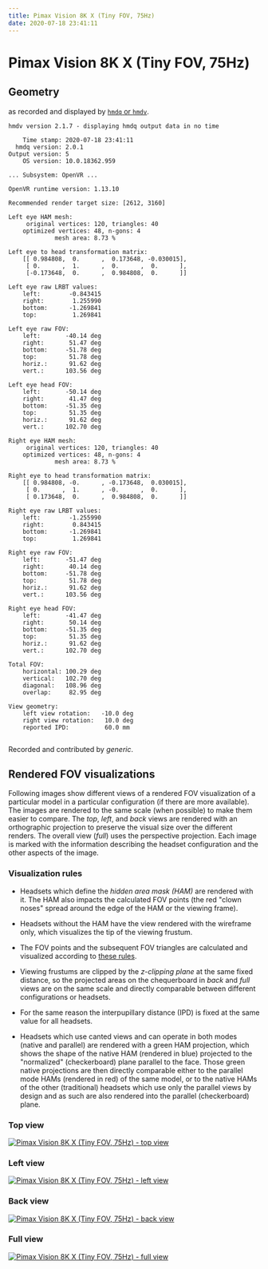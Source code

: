 ```yaml
---
title: Pimax Vision 8K X (Tiny FOV, 75Hz)
date: 2020-07-18 23:41:11
---
```

# Pimax Vision 8K X (Tiny FOV, 75Hz)

## Geometry

as recorded and displayed by [`hmdq` or `hmdv`](https://github.com/risa2000/hmdq).
```
hmdv version 2.1.7 - displaying hmdq output data in no time

    Time stamp: 2020-07-18 23:41:11
  hmdq version: 2.0.1
Output version: 5
    OS version: 10.0.18362.959

... Subsystem: OpenVR ...

OpenVR runtime version: 1.13.10

Recommended render target size: [2612, 3160]

Left eye HAM mesh:
     original vertices: 120, triangles: 40
    optimized vertices: 48, n-gons: 4
             mesh area: 8.73 %

Left eye to head transformation matrix:
    [[ 0.984808,  0.      ,  0.173648, -0.030015],
     [ 0.      ,  1.      ,  0.      ,  0.      ],
     [-0.173648,  0.      ,  0.984808,  0.      ]]

Left eye raw LRBT values:
    left:        -0.843415
    right:        1.255990
    bottom:      -1.269841
    top:          1.269841

Left eye raw FOV:
    left:       -40.14 deg
    right:       51.47 deg
    bottom:     -51.78 deg
    top:         51.78 deg
    horiz.:      91.62 deg
    vert.:      103.56 deg

Left eye head FOV:
    left:       -50.14 deg
    right:       41.47 deg
    bottom:     -51.35 deg
    top:         51.35 deg
    horiz.:      91.62 deg
    vert.:      102.70 deg

Right eye HAM mesh:
     original vertices: 120, triangles: 40
    optimized vertices: 48, n-gons: 4
             mesh area: 8.73 %

Right eye to head transformation matrix:
    [[ 0.984808, -0.      , -0.173648,  0.030015],
     [ 0.      ,  1.      , -0.      ,  0.      ],
     [ 0.173648,  0.      ,  0.984808,  0.      ]]

Right eye raw LRBT values:
    left:        -1.255990
    right:        0.843415
    bottom:      -1.269841
    top:          1.269841

Right eye raw FOV:
    left:       -51.47 deg
    right:       40.14 deg
    bottom:     -51.78 deg
    top:         51.78 deg
    horiz.:      91.62 deg
    vert.:      103.56 deg

Right eye head FOV:
    left:       -41.47 deg
    right:       50.14 deg
    bottom:     -51.35 deg
    top:         51.35 deg
    horiz.:      91.62 deg
    vert.:      102.70 deg

Total FOV:
    horizontal: 100.29 deg
    vertical:   102.70 deg
    diagonal:   108.96 deg
    overlap:     82.95 deg

View geometry:
    left view rotation:   -10.0 deg
    right view rotation:   10.0 deg
    reported IPD:          60.0 mm


```
Recorded and contributed by _generic_.

## Rendered FOV visualizations

Following images show different views of a rendered FOV visualization of a
particular model in a particular configuration (if there are more available).
The images are rendered to the same scale (when possible) to make them easier
to compare. The _top_, _left_, and _back_ views are rendered with an
orthographic projection to preserve the visual size over the different renders.
The overall view (_full_) uses the perspective projection. Each image is marked
with the information describing the headset configuration and the other aspects
of the image.

### Visualization rules

* Headsets which define the _hidden area mask (HAM)_ are rendered with it. The
  HAM also impacts the calculated FOV points (the red "clown noses" spread
  around the edge of the HAM or the viewing frame).

* Headsets without the HAM have the view rendered with the wireframe only, which
  visualizes the tip of the viewing frustum.

* The FOV points and the subsequent FOV triangles are calculated and visualized
  according to [these
  rules](https://risa2000.github.io/vrdocs/docs/hmd_fov_calculation).

* Viewing frustums are clipped by the _z-clipping plane_ at the same fixed
  distance, so the projected areas on the chequerboard in _back_ and _full_
  views are on the same scale and directly comparable between different
  configurations or headsets.

* For the same reason the interpupillary distance (IPD) is fixed at the same
  value for all headsets.

* Headsets which use canted views and can operate in both modes (native and
  parallel) are rendered with a green HAM projection, which shows the shape of
  the native HAM (rendered in blue) projected to the "normalized"
  (checkerboard) plane parallel to the face. Those green native projections are
  then directly comparable either to the parallel mode HAMs (rendered in red)
  of the same model, or to the native HAMs of the other (traditional) headsets
  which use only the parallel views by design and as such are also rendered
  into the parallel (checkerboard) plane.

### Top view
[![Pimax Vision 8K X (Tiny FOV, 75Hz) - top view](../images/PimaxVision8KX_Tiny_Native_R75_top.dmx.png)](../images/PimaxVision8KX_Tiny_Native_R75_top.dmx.png)

### Left view
[![Pimax Vision 8K X (Tiny FOV, 75Hz) - left view](../images/PimaxVision8KX_Tiny_Native_R75_left.dmx.png)](../images/PimaxVision8KX_Tiny_Native_R75_left.dmx.png)

### Back view
[![Pimax Vision 8K X (Tiny FOV, 75Hz) - back view](../images/PimaxVision8KX_Tiny_Native_R75_back.dmx.png)](../images/PimaxVision8KX_Tiny_Native_R75_back.dmx.png)

### Full view
[![Pimax Vision 8K X (Tiny FOV, 75Hz) - full view](../images/PimaxVision8KX_Tiny_Native_R75_over.dmx.png)](../images/PimaxVision8KX_Tiny_Native_R75_over.dmx.png)

